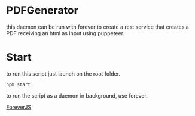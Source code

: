 # PDFGenerator
this daemon can be run with forever to create a rest service that creates a PDF receiving an html as input using puppeteer.

# Start

to run this script just launch on the root folder.

```
npm start
```
to run the script as a daemon in background, use forever.

[ForeverJS](https://github.com/foreverjs/forever)

